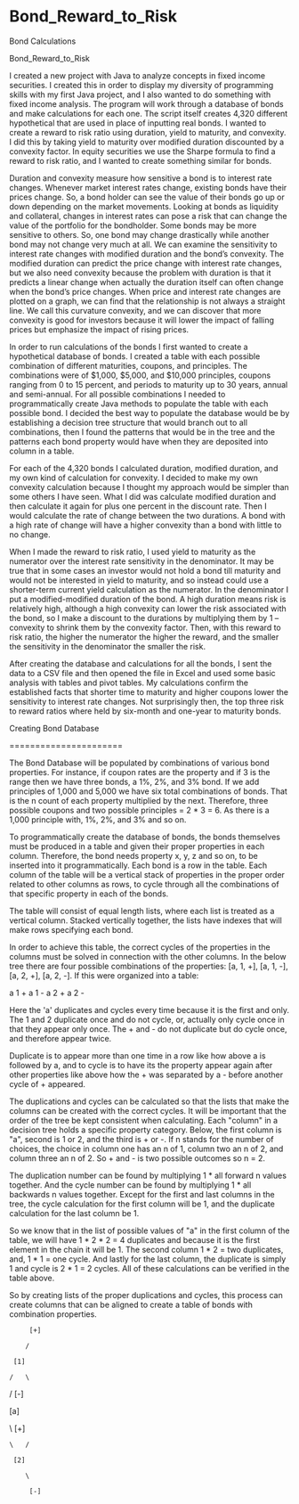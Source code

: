 # Bond_Reward_to_Risk
Bond Calculations

Bond_Reward_to_Risk

I created a new project with Java to analyze concepts in fixed income securities. I created this in order to display my diversity of programming skills with my first Java project, and I also wanted to do something with fixed income analysis. The program will work through a database of bonds and make calculations for each one. The script itself creates 4,320 different hypothetical that are used in place of inputting real bonds. I wanted to create a reward to risk ratio using duration, yield to maturity, and convexity. I did this by taking yield to maturity over modified duration discounted by a convexity factor. In equity securities we use the Sharpe formula to find a reward to risk ratio, and I wanted to create something similar for bonds.  

Duration and convexity measure how sensitive a bond is to interest rate changes. Whenever market interest rates change, existing bonds have their prices change. So, a bond holder can see the value of their bonds go up or down depending on the market movements. Looking at bonds as liquidity and collateral, changes in interest rates can pose a risk that can change the value of the portfolio for the bondholder. Some bonds may be more sensitive to others. So, one bond may change drastically while another bond may not change very much at all. We can examine the sensitivity to interest rate changes with modified duration and the bond’s convexity. The modified duration can predict the price change with interest rate changes, but we also need convexity because the problem with duration is that it predicts a linear change when actually the duration itself can often change when the bond’s price changes. When price and interest rate changes are plotted on a graph, we can find that the relationship is not always a straight line.  We call this curvature convexity, and we can discover that more convexity is good for investors because it will lower the impact of falling prices but emphasize the impact of rising prices.  

In order to run calculations of the bonds I first wanted to create a hypothetical database of bonds. I created a table with each possible combination of different maturities, coupons, and principles. The combinations were of $1,000, $5,000, and $10,000 principles, coupons ranging from 0 to 15 percent, and periods to maturity up to 30 years, annual and semi-annual. For all possible combinations I needed to programmatically create Java methods to populate the table with each possible bond. I decided the best way to populate the database would be by establishing a decision tree structure that would branch out to all combinations, then I found the patterns that would be in the tree and the patterns each bond property would have when they are deposited into column in a table.  

For each of the 4,320 bonds I calculated duration, modified duration, and my own kind of calculation for convexity. I decided to make my own convexity calculation because I thought my approach would be simpler than some others I have seen. What I did was calculate modified duration and then calculate it again for plus one percent in the discount rate. Then I would calculate the rate of change between the two durations. A bond with a high rate of change will have a higher convexity than a bond with little to no change.  

When I made the reward to risk ratio, I used yield to maturity as the numerator over the interest rate sensitivity in the denominator. It may be true that in some cases an investor would not hold a bond till maturity and would not be interested in yield to maturity, and so instead could use a shorter-term current yield calculation as the numerator. In the denominator I put a modified-modified duration of the bond. A high duration means risk is relatively high, although a high convexity can lower the risk associated with the bond, so I make a discount to the durations by multiplying them by 1 – convexity to shrink them by the convexity factor. Then, with this reward to risk ratio, the higher the numerator the higher the reward, and the smaller the sensitivity in the denominator the smaller the risk.  

After creating the database and calculations for all the bonds, I sent the data to a CSV file and then opened the file in Excel and used some basic analysis with tables and pivot tables. My calculations confirm the established facts that shorter time to maturity and higher coupons lower the sensitivity to interest rate changes. Not surprisingly then, the top three risk to reward ratios where held by six-month and one-year to maturity bonds.  

Creating Bond Database 

====================== 

The Bond Database will be populated by combinations of various bond properties. For instance, if coupon rates are the property and if 3 is the range then we have three bonds, a 1%, 2%, and 3% bond. If we add principles of 1,000 and 5,000 we have six total combinations of bonds. That is the n count of each property multiplied by the next. Therefore, three possible coupons and two possible principles = 2 * 3 = 6. As there is a 1,000 principle with, 1%, 2%, and 3% and so on.  
  
To programmatically create the database of bonds, the bonds themselves must be produced in a table and given their proper properties in each column. Therefore, the bond needs property x, y, z and so on, to be inserted into it programmatically. Each bond is a row in the table. Each column of the table will be a vertical stack of properties in the proper order related to other columns as rows, to cycle through all the combinations of that specific property in each of the bonds.   

The table will consist of equal length lists, where each list is treated as a vertical column. Stacked vertically together, the lists have indexes that will make rows specifying each bond.   

In order to achieve this table, the correct cycles of the properties in the columns must be solved in connection with the other columns. In the below tree there are four possible combinations of the properties: [a, 1, +], [a, 1, -], [a, 2, +], [a, 2, -]. If this were organized into a table: 

a 1 + 
a 1 - 
a 2 + 
a 2 - 

Here the 'a' duplicates and cycles every time because it is the first and only. The 1 and 2 duplicate once and do not cycle, or, actually only cycle once in that they appear only once. The + and - do not duplicate but do cycle once, and therefore appear twice.  

Duplicate is to appear more than one time in a row like how above a is followed by a, and to cycle is to have its the property appear again after other properties like above how the + was separated by a - before another cycle of + appeared.  

The duplications and cycles can be calculated so that the lists that make the columns can be created with the correct cycles. It will be important that the order of the tree be kept consistent when calculating. Each "column" in a decision tree holds a specific property category. Below, the first column is "a", second is 1 or 2, and the third is + or -. If n stands for the number of choices, the choice in column one has an n of 1, column two an n of 2, and column three an n of 2. So + and - is two possible outcomes so n = 2.  

The duplication number can be found by multiplying 1 * all forward n values together. And the cycle number can be found by multiplying 1 * all backwards n values together. Except for the first and last columns in the tree, the cycle calculation for the first column will be 1, and the duplicate calculation for the last column be 1.    

So we know that in the list of possible values of "a" in the first column of the table, we will have 1 * 2 * 2 = 4 duplicates and because it is the first element in the chain it will be 1. The second column  1 * 2 = two duplicates, and, 1 * 1 = one cycle. And lastly for the last column, the duplicate is simply 1 and cycle is 2 * 1 = 2 cycles. All of these calculations can be verified in the table above.  

So by creating lists of the proper duplications and cycles, this process can create columns that can be aligned to create a table of bonds with combination properties.  

  

         [+] 

        /         

     [1]  

    /   \   

   /       [-]  

[a]        

   \       [+] 

    \   / 

     [2]     

        \    

         [-] 

           

 
